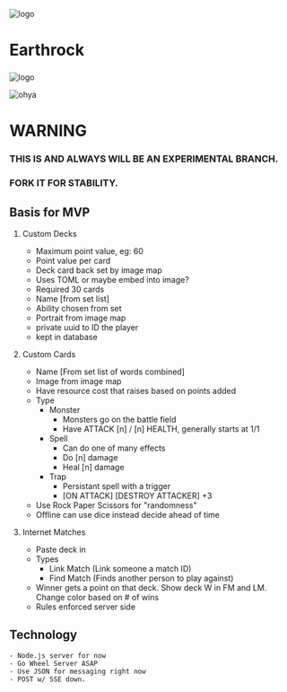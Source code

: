 ![logo](https://agoblinking.github.io/EarthRock/public/weave/demo/img/logo.gif)

# Earthrock
### <Uncollectable Card Game>
![logo](https://agoblinking.github.io/EarthRock/public/weave/demo/img/weave-latest.png)
 
![ohya](https://agoblinking.github.io/EarthRock/public/weave/demo/img/ohya.png)
 
# WARNING
### THIS IS AND ALWAYS WILL BE AN EXPERIMENTAL BRANCH. 
### FORK IT FOR STABILITY.

## Basis for MVP
 1. Custom Decks
    - Maximum point value, eg: 60
    - Point value per card
    - Deck card back set by image map
    - Uses TOML or maybe embed into image?
    - Required 30 cards
    - Name [from set list]
    - Ability chosen from set
    - Portrait from image map
    - private uuid to ID the player
    - kept in database
 2. Custom Cards
    - Name [From set list of words combined]
    - Image from image map
    - Have resource cost that raises based on points added
    - Type
        - Monster
            - Monsters go on the battle field
            - Have ATTACK [n] / [n] HEALTH, generally starts at 1/1
        - Spell
            - Can do one of many effects
            - Do [n] damage 
            - Heal [n] damage
        - Trap
            - Persistant spell with a trigger
            - [ON ATTACK] [DESTROY ATTACKER] +3
    - Use Rock Paper Scissors for "randomness"
    - Offline can use dice instead decide ahead of time
    
 3. Internet Matches
    - Paste deck in
    - Types
        - Link Match (Link someone a match ID)
        - Find Match (Finds another person to play against)
    - Winner gets a point on that deck. Show deck W in FM and LM. Change color based on # of wins
    - Rules enforced server side

## Technology
    - Node.js server for now
    - Go Wheel Server ASAP
    - Use JSON for messaging right now
    - POST w/ SSE down.
    
